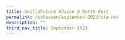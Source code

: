 ```yaml
---
title: SkillsFuture Advice @ North West
permalink: /cohesion/september-2023/sfa-nw/
description: ""
third_nav_title: September 2023
---
```

